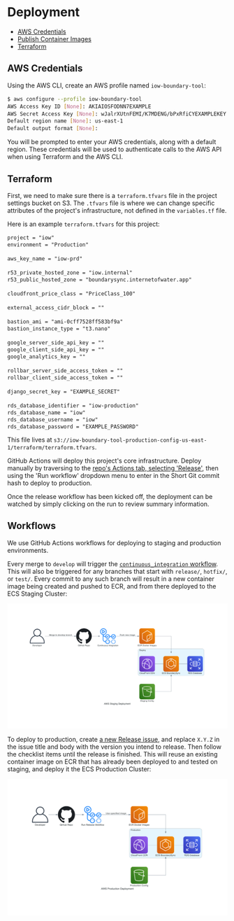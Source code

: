 # Deployment

* [AWS Credentials](#aws-credentials)
* [Publish Container Images](#publish-container-images)
* [Terraform](#terraform)

## AWS Credentials

Using the AWS CLI, create an AWS profile named `iow-boundary-tool`:

```bash
$ aws configure --profile iow-boundary-tool
AWS Access Key ID [None]: AKIAIOSFODNN7EXAMPLE
AWS Secret Access Key [None]: wJalrXUtnFEMI/K7MDENG/bPxRfiCYEXAMPLEKEY
Default region name [None]: us-east-1
Default output format [None]:
```

You will be prompted to enter your AWS credentials, along with a default region. These credentials will be used to authenticate calls to the AWS API when using Terraform and the AWS CLI.


## Terraform

First, we need to make sure there is a `terraform.tfvars` file in the project settings bucket on S3. The `.tfvars` file is where we can change specific attributes of the project's infrastructure, not defined in the `variables.tf` file.

Here is an example `terraform.tfvars` for this project:

```hcl
project = "iow"
environment = "Production"

aws_key_name = "iow-prd"

r53_private_hosted_zone = "iow.internal"
r53_public_hosted_zone = "boundarysync.internetofwater.app"

cloudfront_price_class = "PriceClass_100"

external_access_cidr_block = ""

bastion_ami = "ami-0cff7528ff583bf9a"
bastion_instance_type = "t3.nano"

google_server_side_api_key = ""
google_client_side_api_key = ""
google_analytics_key = ""

rollbar_server_side_access_token = ""
rollbar_client_side_access_token = ""

django_secret_key = "EXAMPLE_SECRET"

rds_database_identifier = "iow-production"
rds_database_name = "iow"
rds_database_username = "iow"
rds_database_password = "EXAMPLE_PASSWORD"
```

This file lives at `s3://iow-boundary-tool-production-config-us-east-1/terraform/terraform.tfvars`.

GitHub Actions will deploy this project's core infrastructure.  Deploy manually by traversing to the [repo's Actions tab, selecting 'Release'](https://github.com/azavea/iow-boundary-tool/actions/workflows/release.yml), then using the 'Run workflow' dropdown menu to enter in the Short Git commit hash to deploy to production.

Once the release workflow has been kicked off, the deployment can be watched by simply clicking on the run to review summary information.

## Workflows

We use GitHub Actions workflows for deploying to staging and production environments.

Every merge to `develop` will trigger the [`continuous_integration` workflow](../.github/workflows/continuous_integration.yml). This will also be triggered for any branches that start with `release/`, `hotfix/`, or `test/`. Every commit to any such branch will result in a new container image being created and pushed to ECR, and from there deployed to the ECS Staging Cluster:

![AWS Staging Deployment](../doc/diagrams/aws_staging_deployment.png)

To deploy to production, create [a new Release issue](https://github.com/azavea/iow-boundary-tool/issues/new?assignees=&labels=release&template=release.md&title=Release+X.Y.Z), and replace `X.Y.Z` in the issue title and body with the version you intend to release. Then follow the checklist items until the release is finished. This will reuse an existing container image on ECR that has already been deployed to and tested on staging, and deploy it the ECS Production Cluster:

![AWS Production Deployment](../doc/diagrams/aws_production_deployment.png)
